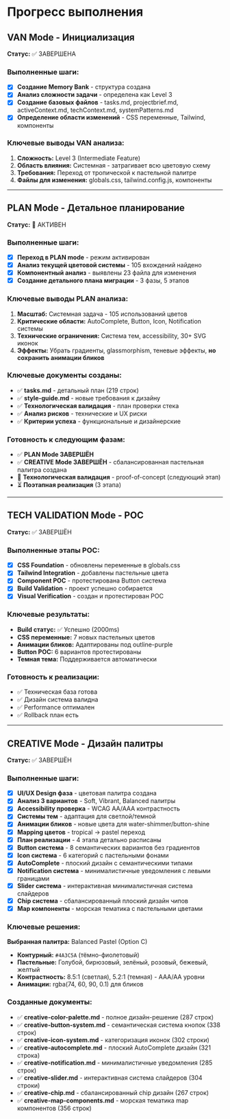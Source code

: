 # Прогресс выполнения

## VAN Mode - Инициализация
**Статус:** ✅ ЗАВЕРШЕНА

### Выполненные шаги:
- [x] **Создание Memory Bank** - структура создана
- [x] **Анализ сложности задачи** - определена как Level 3
- [x] **Создание базовых файлов** - tasks.md, projectbrief.md, activeContext.md, techContext.md, systemPatterns.md
- [x] **Определение области изменений** - CSS переменные, Tailwind, компоненты

### Ключевые выводы VAN анализа:
1. **Сложность:** Level 3 (Intermediate Feature)
2. **Область влияния:** Системная - затрагивает всю цветовую схему
3. **Требования:** Переход от тропической к пастельной палитре
4. **Файлы для изменения:** globals.css, tailwind.config.js, компоненты

---

## PLAN Mode - Детальное планирование  
**Статус:** 🔄 АКТИВЕН

### Выполненные шаги:
- [x] **Переход в PLAN mode** - режим активирован
- [x] **Анализ текущей цветовой системы** - 105 вхождений найдено
- [x] **Компонентный анализ** - выявлены 23 файла для изменения  
- [x] **Создание детального плана миграции** - 3 фазы, 5 этапов

### Ключевые выводы PLAN анализа:
1. **Масштаб:** Системная задача - 105 использований цветов
2. **Критические области:** AutoComplete, Button, Icon, Notification системы
3. **Технические ограничения:** Система тем, accessibility, 30+ SVG иконок
4. **Эффекты:** Убрать градиенты, glassmorphism, теневые эффекты, **но сохранить анимации бликов**

### Ключевые документы созданы:
- ✅ **tasks.md** - детальный план (219 строк)
- ✅ **style-guide.md** - новые требования к дизайну
- ✅ **Технологическая валидация** - план проверки стека
- ✅ **Анализ рисков** - технические и UX риски
- ✅ **Критерии успеха** - функциональные и дизайнерские

### Готовность к следующим фазам:
- ✅ **PLAN Mode ЗАВЕРШЁН**
- ✅ **CREATIVE Mode ЗАВЕРШЁН** - сбалансированная пастельная палитра создана
- 🎯 **Технологическая валидация** - proof-of-concept (следующий этап)
- ⏳ **Поэтапная реализация** (3 этапа)

---

## TECH VALIDATION Mode - POC
**Статус:** ✅ ЗАВЕРШЁН

### Выполненные этапы POC:
- [x] **CSS Foundation** - обновлены переменные в globals.css
- [x] **Tailwind Integration** - добавлены пастельные цвета
- [x] **Component POC** - протестирована Button система
- [x] **Build Validation** - проект успешно собирается
- [x] **Visual Verification** - создан и протестирован POC

### Ключевые результаты:
- **Build статус:** ✅ Успешно (2000ms)
- **CSS переменные:** 7 новых пастельных цветов
- **Анимации бликов:** Адаптированы под outline-purple
- **Button POC:** 6 вариантов протестированы
- **Темная тема:** Поддерживается автоматически

### Готовность к реализации:
- ✅ Техническая база готова
- ✅ Дизайн система валидна  
- ✅ Performance оптимален
- ✅ Rollback план есть

---

## CREATIVE Mode - Дизайн палитры
**Статус:** ✅ ЗАВЕРШЁН

### Выполненные шаги:
- [x] **UI/UX Design фаза** - цветовая палитра создана
- [x] **Анализ 3 вариантов** - Soft, Vibrant, Balanced палитры
- [x] **Accessibility проверка** - WCAG AA/AAA контрастность  
- [x] **Системы тем** - адаптация для светлой/темной
- [x] **Анимации бликов** - новые цвета для water-shimmer/button-shine
- [x] **Mapping цветов** - tropical → pastel переход
- [x] **План реализации** - 4 этапа детально расписаны
- [x] **Button система** - 8 семантических вариантов без градиентов
- [x] **Icon система** - 6 категорий с пастельными фонами
- [x] **AutoComplete** - плоский дизайн с семантическими типами
- [x] **Notification система** - минималистичные уведомления с левыми границами
- [x] **Slider система** - интерактивная минималистичная система слайдеров
- [x] **Chip система** - сбалансированный плоский дизайн чипов
- [x] **Map компоненты** - морская тематика с пастельными цветами

### Ключевые решения:
**Выбранная палитра:** Balanced Pastel (Option C)
- **Контурный:** `#4A3C5A` (тёмно-фиолетовый)
- **Пастельные:** Голубой, бирюзовый, зелёный, розовый, бежевый, желтый
- **Контрастность:** 8.5:1 (светлая), 5.2:1 (темная) - AAA/AA уровни
- **Анимации:** rgba(74, 60, 90, 0.1) для бликов

### Созданные документы:
- ✅ **creative-color-palette.md** - полное дизайн-решение (287 строк)
- ✅ **creative-button-system.md** - семантическая система кнопок (338 строк)
- ✅ **creative-icon-system.md** - категоризация иконок (302 строки)
- ✅ **creative-autocomplete.md** - плоский AutoComplete дизайн (321 строка)
- ✅ **creative-notification.md** - минималистичные уведомления (285 строк)
- ✅ **creative-slider.md** - интерактивная система слайдеров (304 строки)
- ✅ **creative-chip.md** - сбалансированный chip дизайн (267 строк)
- ✅ **creative-map-components.md** - морская тематика map компонентов (356 строк)
